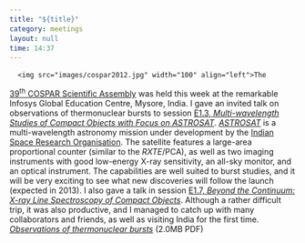 ```yaml
---
title: "${title}"
category: meetings
layout: null
time: 14:37
---
```

<!-- converted from blosxom format post by dkg 22.1.2022 -->
      <img src="images/cospar2012.jpg" width="100" align="left">The
<a href="http://www.cospar2012india.org">39<sup>th</sup> COSPAR Scientific
Assembly</a> was held this week at the remarkable Infosys Global Education 
Centre, Mysore, India.
I gave an invited talk on observations of thermonuclear bursts to session
<a href="http://www.cospar-assembly.org/admin/sessioninfo.php?session=295">E1.3,
<em>Multi-wavelength Studies of Compact Objects with Focus on
ASTROSAT</em></a>. 
<a href="http://www.iucaa.ernet.in/~astrosat/"><em>ASTROSAT</em></a> is
a multi-wavelength astronomy mission under development by the 
<a href="http://www.isro.org/">Indian Space Research Organisation</a>. The 
satellite features a large-area proportional counter (similar to the
<em>RXTE</em>/PCA), as well as two imaging instruments with good low-energy
X-ray sensitivity, an all-sky monitor, and an optical instrument.
The capabilities are well suited to burst studies, and it will be very 
exciting to see what new discoveries will follow the launch  (expected in
2013).
I also gave a talk in session
<a href="http://www.cospar-assembly.org/admin/sessioninfo.php?session=299">E1.7,
<em>Beyond the Continuum: X-ray Line Spectroscopy of Compact Objects</em></a>.
Although a rather difficult trip, it was also productive, and I managed to
catch up with many collaborators and friends,
as well as visiting India for the first time.
<br>
<a href="/~dgallow/docs/COSPAR Galloway E1.3-0023-12.pdf"><em>Observations of
thermonuclear bursts</em></a> (2.0MB PDF)

